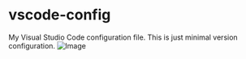 # vscode-config
My Visual Studio Code configuration file.
This is just minimal version configuration.
![Image](https://github.com/tariquehsoomro/vscode-config/assets/52823477/6e221798-6c68-455d-90a5-ca794e1570c5)

